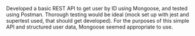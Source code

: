 Developed a basic REST API to get user by ID using Mongoose, and tested using Postman. Thorough testing would be ideal (mock set up with jest and supertest used, that should get developed). For the purposes of this simple API and structured user data, Mongoose seemed appropriate to use. 
